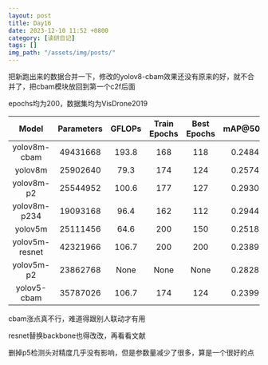 ```yaml
---
layout: post
title: Day16
date: 2023-12-10 11:52 +0800
category: [读研日记]
tags: []
img_path: "/assets/img/posts/"
---
```


把新跑出来的数据合并一下，修改的yolov8-cbam效果还没有原来的好，就不合并了，把cbam模块放回到第一个c2f后面

epochs均为200，数据集均为VisDrone2019

|Model         |Parameters|GFLOPs|Train Epochs  |Best Epochs   |mAP@50:95| mAP50 |
|:---:         |:---:     |:---: |:---:         |:---:         |:---:    |:---:  |
|yolov8m-cbam  |49431668  |193.8 |168           |118           |0.24842  |0.41506|
|yolov8m       |25902640  |79.3  |174           |124           |0.25743  |0.42222|
|yolov8m-p2    |25544952  |100.6 |177           |127           |0.29308  |0.47413|
|yolov8m-p234  |19093168  |96.4  |162           |112           |0.29442  |0.47566|
|yolov5m       |25111456  |64.6  |200           |150           |0.25189  |0.41390|
|yolov5m-resnet|42321966  |106.7 |200           |200           |0.23895  |0.39860|
|yolov5m-p2    |23862768  |None  |None          |None          |0.28283  |0.46070|
|yolov5-cbam   |35787026  |106.7 |174           |124           |0.23990  |0.40403|

cbam涨点真不行，难道得跟别人联动才有用

resnet替换backbone也得改改，再看看文献

删掉p5检测头对精度几乎没有影响，但是参数量减少了很多，算是一个很好的点
